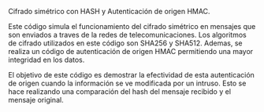 Cifrado simétrico con HASH y Autenticación de origen HMAC.

Este código simula el funcionamiento del cifrado simétrico en mensajes que son enviados a traves de la redes de telecomunicaciones.
Los algoritmos de cifrado utilizados en este código son SHA256 y SHA512. Ademas, se realiza un código de autenticación de origen HMAC permitiendo una mayor integridad en los datos. 

El objetivo de este código es demostrar la efectividad de esta autenticación de origen cuando la información se ve modificada por un intruso. Esto se hace realizando una comparación del hash del mensaje recibido y el mensaje original.
